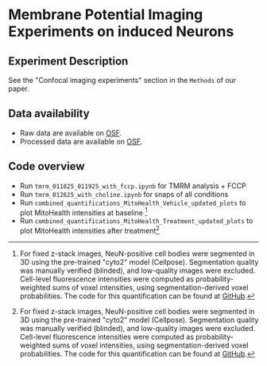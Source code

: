# Membrane Potential Imaging Experiments on induced Neurons

## Experiment Description
See the "Confocal imaging experiments" section in the `Methods` of our paper.

## Data availability
- Raw data are available on [OSF](https://osf.io/htb23/).
- Processed data are available on [OSF](https://osf.io/mnysb/files/osfstorage).

## Code overview
- Run `tmrm_011825_011925_with_fccp.ipynb` for TMRM analysis + FCCP
- Run `tmrm_012625_with_choline.ipynb` for snaps of all conditions
- Run `combined_quantifications_MitoHealth_Vehicle_updated_plots` to plot MitoHealth intensities at baseline [^1]
- Run `combined_quantifications_MitoHealth_Treatment_updated_plots` to plot MitoHealth intensities after treatment[^1]

[^1]: For fixed z-stack images, NeuN-positive cell bodies were segmented in 3D using the pre-trained "cyto2" model (Cellpose). Segmentation quality was manually verified (blinded), and low-quality images were excluded. Cell-level fluorescence intensities were computed as probability-weighted sums of voxel intensities, using segmentation-derived voxel probabilities. The code for this quantification can be found at [GitHub](https://github.com/djunamay/confocalQuant/tree/main). 
